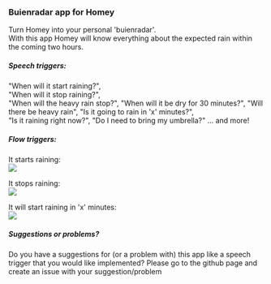 ### Buienradar app for Homey  
Turn Homey into your personal 'buienradar'.  
With this app Homey will know everything about the expected rain within the coming two hours.


##### Speech triggers: 

"When will it start raining?",  
"When will it stop raining?",  
"When will the heavy rain stop?",
"When will it be dry for 30 minutes?",
"Will there be heavy rain",
"Is it going to rain in 'x' minutes?",  
"Is it raining right now?",
"Do I need to bring my umbrella?"
... and more!

##### Flow triggers:  

It starts raining:  
![](http://i.imgur.com/hkUZZY1.png)

It stops raining:  
![](http://i.imgur.com/EYPQITe.png)

It will start raining in 'x' minutes:  
![](http://i.imgur.com/rq6ZrDH.png)

##### Suggestions or problems?
Do you have a suggestions for (or a problem with) this app like a speech trigger that you would like implemented?
Please go to the github page and create an issue with your suggestion/problem